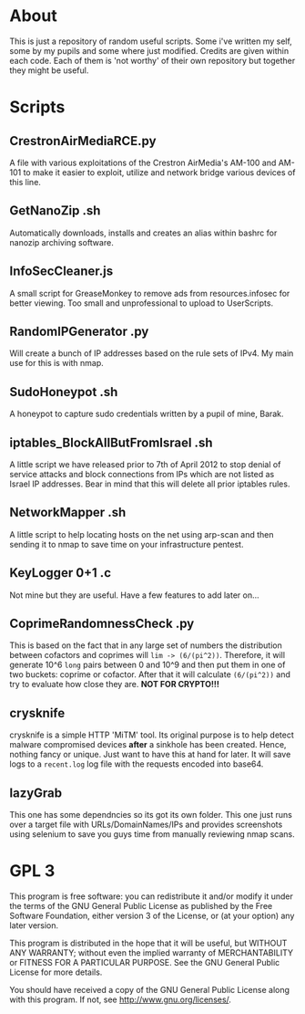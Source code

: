 About
======
This is just a repository of random useful scripts. Some i've written my self, some by my pupils and some where just modified. Credits are given within each code. Each of them is 'not worthy' of their own repository but together they might be useful.

Scripts
==========

## CrestronAirMediaRCE.py
A file with various exploitations of the Crestron AirMedia's AM-100 and AM-101 to make it easier to exploit, utilize and network bridge various devices of this line. 


## GetNanoZip .sh
Automatically downloads, installs and creates an alias within bashrc for nanozip archiving software.

## InfoSecCleaner.js
A small script for GreaseMonkey to remove ads from resources.infosec for better viewing. Too small and unprofessional to upload to UserScripts.

## RandomIPGenerator .py
Will create a bunch of IP addresses based on the rule sets of IPv4. My main use for this is with nmap.

## SudoHoneypot .sh
A honeypot to capture sudo credentials written by a pupil of mine, Barak.

## iptables_BlockAllButFromIsrael .sh
A little script we have released prior to 7th of April 2012 to stop denial of service attacks and block connections from IPs which are not listed as Israel IP addresses. Bear in mind that this will delete all prior iptables rules.

## NetworkMapper .sh
A little script to help locating hosts on the net using arp-scan and then sending it to nmap to save time on your infrastructure pentest.

## KeyLogger 0+1 .c
Not mine but they are useful. Have a few features to add later on...

## CoprimeRandomnessCheck .py
This is based on the fact that in any large set of numbers the distribution between cofactors and coprimes will `lim -> (6/(pi^2))`. Therefore, it will generate 10^6 `long` pairs between 0 and 10^9 and then put them in one of two buckets: coprime or cofactor. After that it will calculate `(6/(pi^2))` and try to evaluate how close they are. **NOT FOR CRYPTO!!!**

## crysknife
crysknife is a simple HTTP 'MiTM' tool. Its original purpose is to help detect malware compromised devices **after** a sinkhole has been created. Hence, nothing fancy or unique. Just want to have this at hand for later. It will save logs to a `recent.log` log file with the requests encoded into base64.

## lazyGrab
This one has some dependncies so its got its own folder. This one just runs over a target file with URLs/DomainNames/IPs and provides screenshots using selenium to save you guys time from manually reviewing nmap scans.


GPL 3
======
This program is free software: you can redistribute it and/or modify
it under the terms of the GNU General Public License as published by
the Free Software Foundation, either version 3 of the License, or
(at your option) any later version.

This program is distributed in the hope that it will be useful,
but WITHOUT ANY WARRANTY; without even the implied warranty of
MERCHANTABILITY or FITNESS FOR A PARTICULAR PURPOSE.  See the
GNU General Public License for more details.

You should have received a copy of the GNU General Public License
along with this program.  If not, see <http://www.gnu.org/licenses/>.
